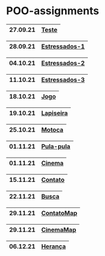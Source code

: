 # POO-assignments
|  27.09.21 | [Teste] |
| --- | --- |

| 28.09.21 | [Estressados-1] |
| --- | --- |

| 04.10.21 | [Estressados-2] |
| --- | --- |

| 11.10.21 | [Estressados-3] |
| --- | --- |

| 18.10.21 | [Jogo] |
| --- | --- |

| 19.10.21 | [Lapiseira] |
| --- | --- |

| 25.10.21 | [Motoca] |
| --- | --- |

| 01.11.21 | [Pula-pula] |
| --- |---|

| 01.11.21 | [Cinema] |
| --- |---|

| 15.11.21 | [Contato] |
|-|-|

| 22.11.21 | [Busca] |
|-|-|

| 29.11.21 | [ContatoMap] |
|-|-|

| 29.11.21 | [CinemaMap] |
|-|-|

| 06.12.21 | [Herança] |
|-|-|

[Teste]: https://github.com/fagner02/OOP-assignments/blob/0e791de06fd0a547f1a797050a1dc63e09c85fe7/jokenpo.cpp
[Estressados-1]: https://github.com/fagner02/OOP-assignments/blob/c44c339d440896b8f0ea06e48a50af06ea80ed4b/estressados.cpp
[Estressados-2]: https://github.com/fagner02/OOP-assignments/blob/bf937d7d429941b3429b97be10eec0a58a32bc6e/estressados2.cpp
[Estressados-3]: https://github.com/fagner02/OOP-assignments/blob/b59b04ddd4e9aead4c2a979cce5422d77a65dd1f/estressados3.cpp
[Jogo]: https://github.com/fagner02/asteroids.git
[Lapiseira]: https://github.com/fagner02/OOP-assignments/blob/a1b67ecb7c8d492a38583f0f304c8b56cdecd856/lapiseira.cpp
[Motoca]: https://github.com/fagner02/OOP-assignments/blob/d26d82c761514afe3bf74df0cfd55703783d8c92/motoca.cpp
[Contato]: https://github.com/fagner02/OOP-assignments/tree/main/busca%20%26%20contato
[Pula-pula]: https://github.com/fagner02/OOP-assignments/tree/main/pulapula
[Cinema]: https://github.com/fagner02/OOP-assignments/blob/029bde2db4651ab41e665af3b2dacb1491c0cde4/cinema.cpp
[Busca]: https://github.com/fagner02/OOP-assignments/tree/main/busca%20%26%20contato
[ContatoMap]: https://github.com/fagner02/OOP-assignments/tree/main/map
[CinemaMap]: https://github.com/fagner02/OOP-assignments/tree/main/map
[Herança]: https://github.com/fagner02/OOP-assignments/tree/main/Inheritance
